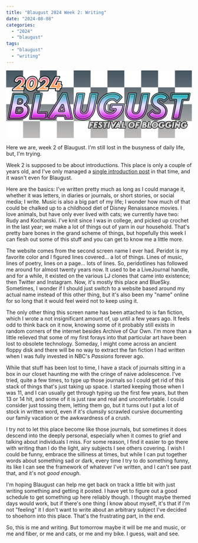 ```yaml
---
title: "Blaugust 2024 Week 2: Writing"
date: "2024-08-08"
categories: 
  - "2024"
  - "blaugust"
tags: 
  - "blaugust"
  - "writing"
---
```


![2024 Blaugust Festival of Blogging logo, with black and white fading checked background](images/blaugust2024-litecheck2674701766089102473.png)

Here we are, week 2 of Blaugust. I'm still lost in the busyness of daily life, but, I'm trying.

Week 2 is supposed to be about introductions. This place is only a couple of years old, and I've only managed a [single introduction post](https://peridotlines.com/2023/06/19/am-i-on-a-rollercoaster-or-jumping-off-a-cliff/) in that time, and it wasn't even for Blaugust.

Here are the basics: I've written pretty much as long as I could manage it, whether it was letters, in diaries or journals, or short stories, or social media; I write. Music is also a big part of my life; I wonder how much of that could be chalked up to a childhood diet of Disney Renaissance movies. I love animals, but have only ever lived with cats; we currently have two: Rudy and Kochanski. I've knit since I was in college, and picked up crochet in the last year; we make a lot of things out of yarn in our household. That's pretty bare bones in the grand scheme of things, but hopefully this week I can flesh out some of this stuff and you can get to know me a little more.

The website comes from the second screen name I ever had. Peridot is my favorite color and I figured lines covered... a lot of things. Lines of music, lines of poetry, lines on a page... lots of lines. So, peridotlines has followed me around for almost twenty years now. It used to be a LiveJournal handle, and for a while, it existed on the various LJ clones that came into existence; then Twitter and Instagram. Now, it's mostly this place and BlueSky. Sometimes, I wonder if I should just switch to a website based around my actual name instead of this other thing, but it's also been my "name" online for so long that it would feel weird not to keep using it.

The only other thing this screen name has been attached to is fan fiction, which I wrote a not insignificant amount of, up until a few years ago. It feels odd to think back on it now, knowing some of it probably still exists in random corners of the internet besides Archive of Our Own. I'm more than a little relieved that some of my first forays into that particular art have been lost to obsolete technology. Someday, I might come across an ancient floppy disk and there will be no way to extract the fan fiction I had written when I was fully invested in NBC's _Passions_ forever ago.

While that stuff has been lost to time, I have a stack of journals sitting in a box in our closet haunting me with the cringe of naive adolescence. I've tried, quite a few times, to type up those journals so I could get rid of this stack of things that's just taking up space. I started keeping those when I was 11, and I can usually get through typing up the first few years, but then 13 or 14 hit, and some of it is just raw and real and uncomfortable. I could consider just tossing them, letting them go, but it turns out I put a lot of stock in written word, even if it's clumsily scrawled cursive documenting our family vacation or the awkwardness of a crush.

I try not to let this place become like those journals, but sometimes it does descend into the deeply personal, especially when it comes to grief and talking about individuals I miss. For some reason, I find it easier to go there with writing than I do the light, airy subjects I see others covering. I wish I could be funny, embrace the silliness at times, but while I can put together words about something sad or dark, every time I try to do something funny, its like I can see the framework of whatever I've written, and I can't see past that, and it's not _good enough_.

I'm hoping Blaugust can help me get back on track a little bit with just writing something and getting it posted. I have yet to figure out a good schedule to get something up here reliably though. I thought maybe themed days would work, but if there's one thing I know about myself, it's that if I'm not "feeling" it I don't want to write about an arbitrary subject I've decided to shoehorn into this place. That's the frustrating part, in the end.

So, this is me and writing. But tomorrow maybe it will be me and music, or me and fiber, or me and cats, or me and my bike. I guess, wait and see.
